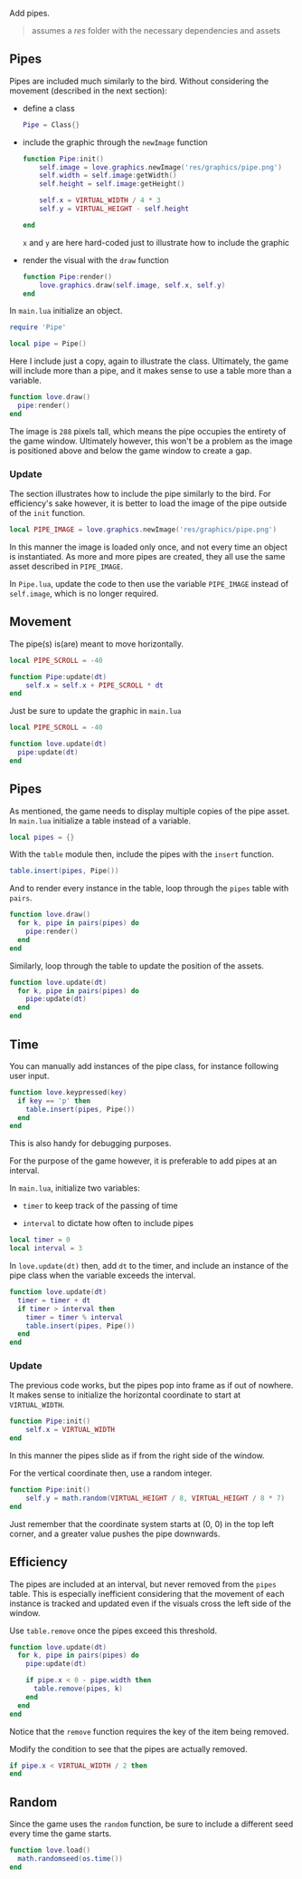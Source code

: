 Add pipes.

> assumes a _res_ folder with the necessary dependencies and assets

## Pipes

Pipes are included much similarly to the bird. Without considering the movement (described in the next section):

- define a class

  ```lua
  Pipe = Class{}
  ```

- include the graphic through the `newImage` function

  ```lua
  function Pipe:init()
      self.image = love.graphics.newImage('res/graphics/pipe.png')
      self.width = self.image:getWidth()
      self.height = self.image:getHeight()

      self.x = VIRTUAL_WIDTH / 4 * 3
      self.y = VIRTUAL_HEIGHT - self.height

  end
  ```

  `x` and `y` are here hard-coded just to illustrate how to include the graphic

- render the visual with the `draw` function

  ```lua
  function Pipe:render()
      love.graphics.draw(self.image, self.x, self.y)
  end
  ```

In `main.lua` initialize an object.

```lua
require 'Pipe'

local pipe = Pipe()
```

Here I include just a copy, again to illustrate the class. Ultimately, the game will include more than a pipe, and it makes sense to use a table more than a variable.

```lua
function love.draw()
  pipe:render()
end
```

The image is `288` pixels tall, which means the pipe occupies the entirety of the game window. Ultimately however, this won't be a problem as the image is positioned above and below the game window to create a gap.

### Update

The section illustrates how to include the pipe similarly to the bird. For efficiency's sake however, it is better to load the image of the pipe outside of the `init` function.

```lua
local PIPE_IMAGE = love.graphics.newImage('res/graphics/pipe.png')
```

In this manner the image is loaded only once, and not every time an object is instantiated. As more and more pipes are created, they all use the same asset described in `PIPE_IMAGE`.

In `Pipe.lua`, update the code to then use the variable `PIPE_IMAGE` instead of `self.image`, which is no longer required.

## Movement

The pipe(s) is(are) meant to move horizontally.

```lua
local PIPE_SCROLL = -40

function Pipe:update(dt)
    self.x = self.x + PIPE_SCROLL * dt
end
```

Just be sure to update the graphic in `main.lua`

```lua
local PIPE_SCROLL = -40

function love.update(dt)
  pipe:update(dt)
end
```

## Pipes

As mentioned, the game needs to display multiple copies of the pipe asset. In `main.lua` initialize a table instead of a variable.

```lua
local pipes = {}
```

With the `table` module then, include the pipes with the `insert` function.

```lua
table.insert(pipes, Pipe())
```

And to render every instance in the table, loop through the `pipes` table with `pairs`.

```lua
function love.draw()
  for k, pipe in pairs(pipes) do
    pipe:render()
  end
end
```

Similarly, loop through the table to update the position of the assets.

```lua
function love.update(dt)
  for k, pipe in pairs(pipes) do
    pipe:update(dt)
  end
end
```

## Time

You can manually add instances of the pipe class, for instance following user input.

```lua
function love.keypressed(key)
  if key == 'p' then
    table.insert(pipes, Pipe())
  end
end
```

This is also handy for debugging purposes.

For the purpose of the game however, it is preferable to add pipes at an interval.

In `main.lua`, initialize two variables:

- `timer` to keep track of the passing of time

- `interval` to dictate how often to include pipes

```lua
local timer = 0
local interval = 3
```

In `love.update(dt)` then, add `dt` to the timer, and include an instance of the pipe class when the variable exceeds the interval.

```lua
function love.update(dt)
  timer = timer + dt
  if timer > interval then
    timer = timer % interval
    table.insert(pipes, Pipe())
  end
end
```

### Update

The previous code works, but the pipes pop into frame as if out of nowhere. It makes sense to initialize the horizontal coordinate to start at `VIRTUAL_WIDTH`.

```lua
function Pipe:init()
    self.x = VIRTUAL_WIDTH
end
```

In this manner the pipes slide as if from the right side of the window.

For the vertical coordinate then, use a random integer.

```lua
function Pipe:init()
    self.y = math.random(VIRTUAL_HEIGHT / 8, VIRTUAL_HEIGHT / 8 * 7)
end
```

Just remember that the coordinate system starts at (0, 0) in the top left corner, and a greater value pushes the pipe downwards.

## Efficiency

The pipes are included at an interval, but never removed from the `pipes` table. This is especially inefficient considering that the movement of each instance is tracked and updated even if the visuals cross the left side of the window.

Use `table.remove` once the pipes exceed this threshold.

```lua
function love.update(dt)
  for k, pipe in pairs(pipes) do
    pipe:update(dt)

    if pipe.x < 0 - pipe.width then
      table.remove(pipes, k)
    end
  end
end
```

Notice that the `remove` function requires the key of the item being removed.

Modify the condition to see that the pipes are actually removed.

```lua
if pipe.x < VIRTUAL_WIDTH / 2 then
end
```

## Random

Since the game uses the `random` function, be sure to include a different seed every time the game starts.

```lua
function love.load()
  math.randomseed(os.time())
end
```
